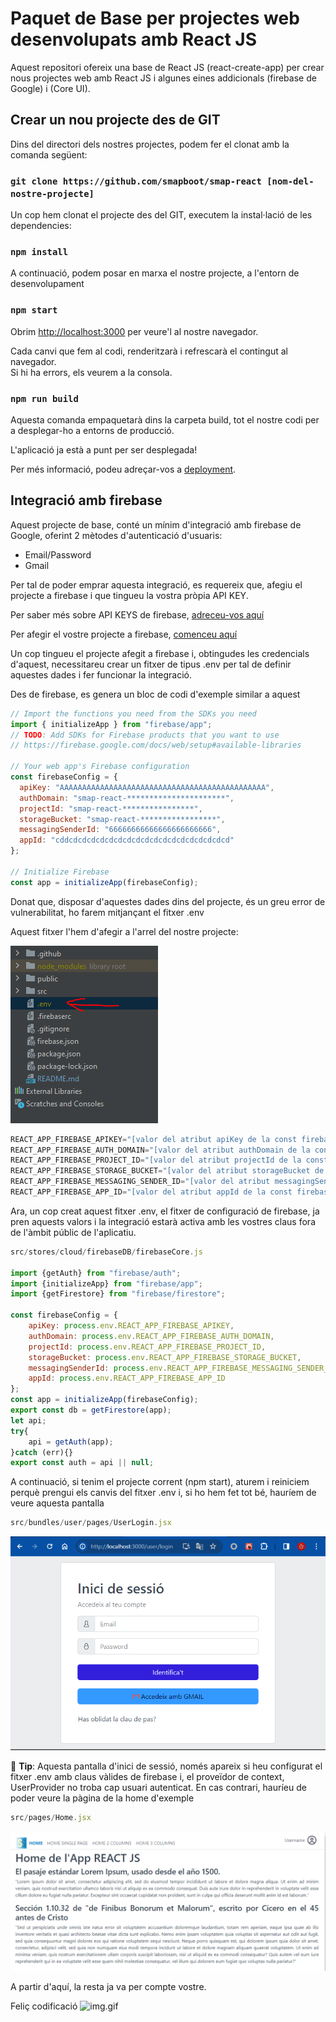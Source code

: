 # Paquet de Base per projectes web desenvolupats amb React JS

Aquest repositori ofereix una base de React JS (react-create-app) per crear nous projectes web amb React JS i algunes eines addicionals (firebase de Google) i (Core UI).

## Crear un nou projecte des de GIT

Dins del directori dels nostres projectes, podem fer el clonat amb la comanda següent:

### `git clone https://github.com/smapboot/smap-react [nom-del-nostre-projecte]`

Un cop hem clonat el projecte des del GIT, executem la instal·lació de les dependencies:

### `npm install`

A continuació, podem posar en marxa el nostre projecte, a l'entorn de desenvolupament

### `npm start`

Obrim [http://localhost:3000](http://localhost:3000) per veure'l al nostre navegador.

Cada canvi que fem al codi, renderitzarà i refrescarà el contingut al navegador.\
Si hi ha errors, els veurem a la consola.

### `npm run build`

Aquesta comanda empaquetarà dins la carpeta build, tot el nostre codi per a desplegar-ho a entorns de producció.

L'aplicació ja està a punt per ser desplegada!

Per més informació, podeu adreçar-vos a [deployment](https://facebook.github.io/create-react-app/docs/deployment).

## Integració amb firebase

Aquest projecte de base, conté un mínim d'integració amb firebase de Google, oferint 2 mètodes d'autenticació d'usuaris:
* Email/Password
* Gmail

Per tal de poder emprar aquesta integració, es requereix que, afegiu el projecte a firebase i que tingueu la vostra pròpia API KEY.

Per saber més sobre API KEYS de firebase, [adreceu-vos aquí](https://firebase.google.com/docs/projects/api-keys?hl=es-419)

Per afegir el vostre projecte a firebase, [comenceu aquí](https://accounts.google.com/InteractiveLogin/signinchooser?continue=https%3A%2F%2Fconsole.cloud.google.com%2F%3Fhl%3Des-419%26_ga%3D2.91662942.556686603.1703060207-181218457.1699358853&followup=https%3A%2F%2Fconsole.cloud.google.com%2F%3Fhl%3Des-419%26_ga%3D2.91662942.556686603.1703060207-181218457.1699358853&hl=es-419&osid=1&passive=1209600&service=cloudconsole&ifkv=ASKXGp0RPIxtRmWkJJkTbGnPUdhJiwc9B1TKOqHDSU0viNDhukXwUaAJo3MJxasu0nx4mu6OAmgF7w&theme=glif&flowName=GlifWebSignIn&flowEntry=ServiceLogin)

Un cop tingueu el projecte afegit a firebase i, obtingudes les credencials d'aquest, necessitareu crear un fitxer de tipus .env per tal de definir aquestes dades i fer funcionar la integració.

Des de firebase, es genera un bloc de codi d'exemple similar a aquest

```javascript
// Import the functions you need from the SDKs you need
import { initializeApp } from "firebase/app";
// TODO: Add SDKs for Firebase products that you want to use
// https://firebase.google.com/docs/web/setup#available-libraries

// Your web app's Firebase configuration
const firebaseConfig = {
  apiKey: "AAAAAAAAAAAAAAAAAAAAAAAAAAAAAAAAAAAAAAAAAAAAAA",
  authDomain: "smap-react-**********************",
  projectId: "smap-react-****************",
  storageBucket: "smap-react-*****************",
  messagingSenderId: "66666666666666666666666",
  appId: "cddcdcdcdcdcdcdcdcdcdcdcdcdcdcdcdcdcdcd"
};

// Initialize Firebase
const app = initializeApp(firebaseConfig);
```
Donat que, disposar d'aquestes dades dins del projecte, és un greu error de vulnerabilitat, ho farem mitjançant el fitxer .env

Aquest fitxer l'hem d'afegir a l'arrel del nostre projecte:

![img.png](readme_images/arbre_projecte.png)

```javascript
REACT_APP_FIREBASE_APIKEY="[valor del atribut apiKey de la const firebaseConfig]"
REACT_APP_FIREBASE_AUTH_DOMAIN="[valor del atribut authDomain de la const firebaseConfig]"
REACT_APP_FIREBASE_PROJECT_ID="[valor del atribut projectId de la const firebaseConfig]"
REACT_APP_FIREBASE_STORAGE_BUCKET="[valor del atribut storageBucket de la const firebaseConfig]"
REACT_APP_FIREBASE_MESSAGING_SENDER_ID="[valor del atribut messagingSenderId de la const firebaseConfig]"
REACT_APP_FIREBASE_APP_ID="[valor del atribut appId de la const firebaseConfig]"
```

Ara, un cop creat aquest fitxer .env, el fitxer de configuració de firebase, ja pren aquests valors i la integració estarà activa amb les vostres claus fora de l'àmbit públic de l'aplicatiu.

```javascript
src/stores/cloud/firebaseDB/firebaseCore.js

import {getAuth} from "firebase/auth";
import {initializeApp} from "firebase/app";
import {getFirestore} from "firebase/firestore";

const firebaseConfig = {
    apiKey: process.env.REACT_APP_FIREBASE_APIKEY,
    authDomain: process.env.REACT_APP_FIREBASE_AUTH_DOMAIN,
    projectId: process.env.REACT_APP_FIREBASE_PROJECT_ID,
    storageBucket: process.env.REACT_APP_FIREBASE_STORAGE_BUCKET,
    messagingSenderId: process.env.REACT_APP_FIREBASE_MESSAGING_SENDER_ID,
    appId: process.env.REACT_APP_FIREBASE_APP_ID
};
const app = initializeApp(firebaseConfig);
export const db = getFirestore(app);
let api;
try{
    api = getAuth(app);
}catch (err){}
export const auth = api || null;
```

A continuació, si tenim el projecte corrent (npm start), aturem i reiniciem perquè prengui els canvis del fitxer .env i, si ho hem fet tot bé, hauríem de veure aquesta pantalla
```javascript
src/bundles/user/pages/UserLogin.jsx
```
![img.png](readme_images/exemple_login.png)

📌 **Tip**: Aquesta pantalla d'inici de sessió, només apareix si heu configurat el fitxer .env amb claus vàlides de firebase i, el proveïdor de context, UserProvider no troba cap usuari autenticat. En cas contrari, hauríeu de poder veure la pàgina de la home d'exemple

```javascript
src/pages/Home.jsx
```

![img.png](readme_images/home_exemple.png)

A partir d'aquí, la resta ja va per compte vostre.

Feliç codificació ![img.gif](https://cdn.jsdelivr.net/gh/Readme-Workflows/Readme-Icons@main/icons/gifs/wave.gif)